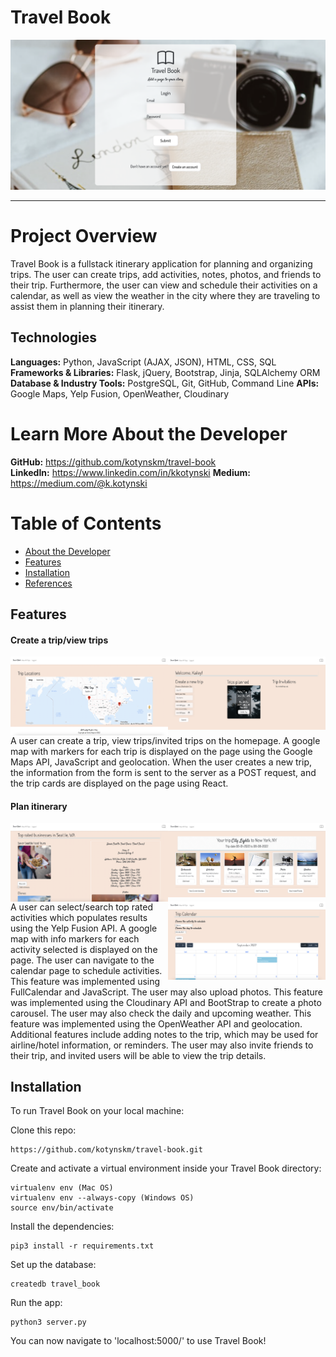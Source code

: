 # Travel Book

<img src="/static/img/login.png">

***

# Project Overview
Travel Book is a fullstack itinerary application for planning and organizing trips. The user can create trips, add activities, notes, photos, and friends to their trip. Furthermore, the user can view and schedule their activities on a calendar, as well as view the weather in the city where they are traveling to assist them in planning their itinerary.

## Technologies
**Languages:** Python, JavaScript (AJAX, JSON), HTML, CSS, SQL  
**Frameworks & Libraries:** Flask, jQuery, Bootstrap, Jinja, SQLAlchemy ORM  
**Database & Industry Tools:** PostgreSQL, Git, GitHub, Command Line
**APIs:** Google Maps, Yelp Fusion, OpenWeather, Cloudinary

# <a name="about"></a>Learn More About the Developer
**GitHub:** https://github.com/kotynskm/travel-book  
**LinkedIn:** https://www.linkedin.com/in/kkotynski
**Medium:** https://medium.com/@k.kotynski

# Table of Contents
- [About the Developer](#about)
- [Features](#features)
- [Installation](#installation)
- [References](#references)

## <a name="features"></a>Features
#### Create a trip/view trips
<img src="/static/img/homepage.png" align="right" width="50%">
<img src="/static/img/homepage-map.png" align="right" width="50%">
A user can create a trip, view trips/invited trips on the homepage. A google map with markers for each trip is displayed on the page using the Google Maps API, JavaScript and geolocation. When the user creates a new trip, the information from the form is sent to the server as a POST request, and the trip cards are displayed on the page using React.

#### Plan itinerary
<img src="/static/img/tripitinerarycards.png" align="right" width="50%">
<img src="/static/img/activities.png" align="right" width="50%">
<img src="/static/img/calendar.png" align="right" width="50%">
A user can select/search top rated activities which populates results using the Yelp Fusion API. A google map with info markers for each activity selected is displayed on the page. The user can navigate to the calendar page to schedule activities. This feature was implemented using FullCalendar and JavaScript. The user may also upload photos. This feature was implemented using the Cloudinary API and BootStrap to create a photo carousel. The user may also check the daily and upcoming weather. This feature was implemented using the OpenWeather API and geolocation. Additional features include adding notes to the trip, which may be used for airline/hotel information, or reminders. The user may also invite friends to their trip, and invited users will be able to view the trip details.

## <a name="installation"></a>Installation
To run Travel Book on your local machine:

Clone this repo:
```
https://github.com/kotynskm/travel-book.git
```

Create and activate a virtual environment inside your Travel Book directory:
```
virtualenv env (Mac OS)
virtualenv env --always-copy (Windows OS)
source env/bin/activate
```

Install the dependencies:
```
pip3 install -r requirements.txt
```

Set up the database:

```
createdb travel_book
```

Run the app:

```
python3 server.py
```

You can now navigate to 'localhost:5000/' to use Travel Book!






